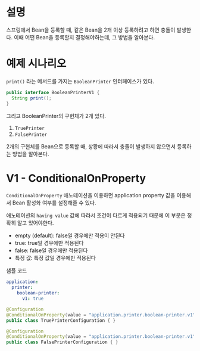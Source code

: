 # 설명
스프링에서 Bean을 등록할 때, 같은 Bean을 2개 이상 등록하려고 하면 충돌이 발생한다. 이때 어떤 Bean을 등록할지 결정해야하는데, 그 방법을 알아본다. 

# 예제 시나리오
`print()` 라는 메서드를 가지는 `BooleanPrinter` 인터페이스가 있다. 
```java
public interface BooleanPrinterV1 {
  String print();
}
```

그리고 BooleanPrinter의 구현체가 2개 있다. 
1. `TruePrinter`
2. `FalsePrinter`

2개의 구현체를 Bean으로 등록할 때, 상황에 따라서 충돌이 발생하지 않으면서 등록하는 방법을 알아본다. 

# V1 - ConditionalOnProperty 
`ConditionalOnProperty` 애노테이션을 이용하면 application property 값을 이용해서 Bean 활성화 여부를 설정해줄 수 있다.

애노테이션의 `having value` 값에 따라서 조건이 다르게 적용되기 때문에 이 부분은 정확히 알고 있어야한다. 
- empty (default): false일 경우에만 적용이 안된다
- true: true일 경우에만 적용된다
- false: false일 경우에만 적용된다
- 특정 값: 특정 값일 경우에만 적용된다

샘플 코드
```yaml
application:
  printer:
    boolean-printer:
      v1: true
```
```java
@Configuration
@ConditionalOnProperty(value = "application.printer.boolean-printer.v1", havingValue = "true")
public class TruePrinterConfiguration { }

@Configuration
@ConditionalOnProperty(value = "application.printer.boolean-printer.v1", havingValue = "false")
public class FalsePrinterConfiguration { }
```
